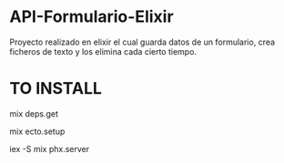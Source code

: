 # API-Formulario-Elixir
Proyecto realizado en elixir el cual guarda datos de un formulario, crea ficheros de texto y los elimina cada cierto tiempo.
# TO INSTALL
mix deps.get

mix ecto.setup

iex -S mix phx.server
